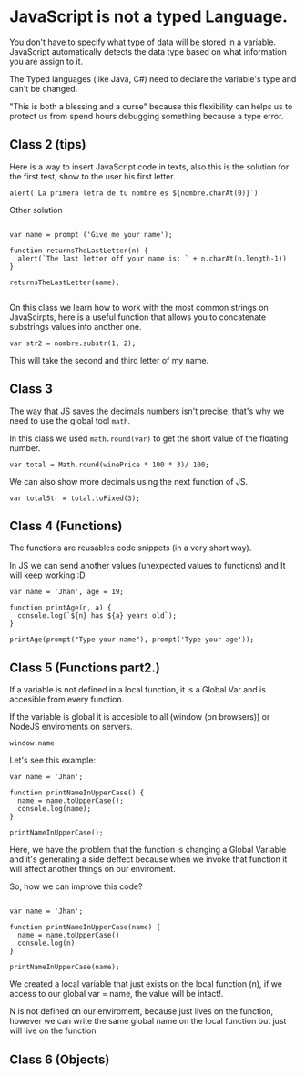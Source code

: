 # JavaScript is not a typed Language.

You don't have to specify what type of data will be stored in a variable. JavaScript automatically detects the data type based on what information you are assign to it. 

The Typed languages (like Java, C#) need to declare the variable's type and can't be changed. 

"This is both a blessing and a curse" because this flexibility can helps us to protect us from spend hours debugging something because a type error. 

## Class 2 (tips)

Here is a way to insert JavaScript code in texts, also this is the solution for the first test, show to the user his first letter. 

````
alert(`La primera letra de tu nombre es ${nombre.charAt(0)}`)
````

Other solution

````

var name = prompt ('Give me your name');

function returnsTheLastLetter(n) {
  alert(`The last letter off your name is: ` + n.charAt(n.length-1))
}

returnsTheLastLetter(name);


````

On this class we learn how to work with the most common strings on JavaScirpts, here is a useful function that allows you to concatenate substrings values into another one. 

````
var str2 = nombre.substr(1, 2);
````

This will take the second and third letter of my name. 

## Class 3

The way that JS saves the decimals numbers isn't precise, that's why we need to use the global tool ``math``.

In this class we used ``math.round(var)`` to get the short value of the floating number.

````
var total = Math.round(winePrice * 100 * 3)/ 100;
````

We can also show more decimals using the next function of JS.

```
var totalStr = total.toFixed(3);
```

## Class 4 (Functions)

The functions are reusables code snippets (in a very short way).

In JS we can send another values (unexpected values to functions) and It will keep working :D

```
var name = 'Jhan', age = 19;

function printAge(n, a) {
  console.log(`${n} has ${a} years old`);
}

printAge(prompt("Type your name"), prompt('Type your age'));

```

## Class 5 (Functions part2.)

If a variable is not defined in a local function, it is a Global Var and is accesible from every function.

If the variable is global it is accesible to all (window (on browsers)) or NodeJS enviroments on servers. 

`` window.name `` 

Let's see this example: 


````
var name = 'Jhan';

function printNameInUpperCase() {
  name = name.toUpperCase();
  console.log(name);
}

printNameInUpperCase();

````

Here, we have the problem that the function is changing a Global Variable and it's generating a side deffect because when we invoke that function it will affect another things on our enviroment.

So, how we can improve this code? 

````

var name = 'Jhan';

function printNameInUpperCase(name) {
  name = name.toUpperCase()
  console.log(n)
}

printNameInUpperCase(name);
````

We created a local variable that just exists on the local function (n), if we access to our global var = name, the value will be intact!.

N is not defined on our enviroment, because just lives on the function, however we can write the same global name on the local function but just will live on the function

## Class 6 (Objects)